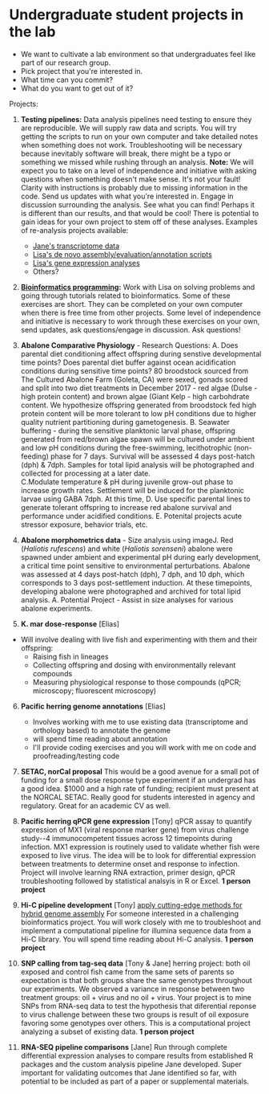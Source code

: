 Undergraduate student projects in the lab
=============

* We want to cultivate a lab environment so that undergraduates feel like part of our research group.
* Pick project that you're interested in.
* What time can you commit? 
* What do you want to get out of it?


Projects:

1. **Testing pipelines:** Data analysis pipelines need testing to ensure they are reproducible. We will supply raw data and scripts. You will try getting the scripts to run on your own computer and take detailed notes when something does not work. Troubleshooting will be necessary because inevitably software will break, there might be a typo or something we missed while rushing through an analysis. **Note:** We will expect you to take on a level of independence and initiative with asking questions when something doesn't make sense. It's not your fault! Clarity with instructions is probably due to missing information in the code. Send us updates with what you're interested in. Engage in discussion surrounding the analysis. See what you can find! Perhaps it is different than our results, and that would be cool! There is potential to gain ideas for your own project to stem off of these analyses. Examples of re-analysis projects available: 
    * [Jane's  transcriptome data](https://github.com/janejpark/niehs)
    * [Lisa's de novo assembly/evaluation/annotation scripts](https://github.com/ljcohen/osmotic) 
    * [Lisa's gene expression analyses](https://github.com/ljcohen/RNAseq_15killifish)
    * Others?

2. **[Bioinformatics programming](https://github.com/WhiteheadLab/Lab_Wiki/blob/master/bioinformatics_programming.md):** Work with Lisa on solving problems and going through tutorials related to bioinformatics. Some of these exercises are short. They can be completed on your own computer when there is free time from other projects. Some level of independence and initiative is necessary to work through these exercises on your own, send updates, ask questions/engage in discussion. Ask questions!

3. **Abalone Comparative Physiology** - Research Questions:
    A. Does parental diet conditioning affect offspring during senstive developmental time points? Does parental diet buffer against ocean acidification conditions during sensitive time points? 80 broodstock  sourced from The Cultured Abalone Farm (Goleta, CA) were sexed, gonads scored and split into two diet treatments in December 2017 - red algae (Dulse - high protein content) and brown algae (Giant Kelp - high carbohdrate content. We hypothesize offspring generated from broodstock fed high protein content will be more tolerant to low pH conditions due to higher quality nutrient partitioning during gametogenesis. 
    B. Seawater buffering - during the sensitive planktonic larval phase, offspring generated from  red/brown algae spawn will be cultured under ambient and low pH conditions during the free-swimming, lecithotrophic (non-feeding) phase for 7 days. Survival will be assessed 4 days post-hatch (dph) & 7dph. Samples for total lipid analysis will be photographed and collected for processing at a later date.  
    C.Modulate temperature & pH during juvenile grow-out phase to increase growth rates. Settlement will be induced for the planktonic larvae using GABA 7dph. At this time, 
    D. Use specific parental lines to generate tolerant offspring to increase red abalone survival and performance under acidified conditions.
    E. Potenital projects acute stressor exposure, behavior trials, etc.


4. **Abalone morphometrics data** -  Size analysis using imageJ. Red (*Haliotis rufescens*) and white (*Haliotis sorenseni*) abalone were spawned under ambient and experimental pH during early development, a critical time point sensitive to environmental perturbations. Abalone was assessed at 4 days post-hatch (dph), 7 dph, and 10 dph, which corresponds to 3 days post-settlement induction. At these timepoints, developing abalone were photographed and archived for total lipid analysis. 
    A. Potential Project - Assist in size analyses for various abalone experiments.


5. **K. mar dose-response** [Elias]
* Will involve dealing with live fish and experimenting with them and their offspring:
    * Raising fish in lineages
    * Collecting offspring and dosing with environmentally relevant compounds
    * Measuring physiological response to those compounds (qPCR; microscopy; fluorescent microscopy)

6. **Pacific herring genome annotations** [Elias]
    * Involves working with me to use existing data (transcriptome and orthology based) to annotate the genome
    * will spend time reading about annotation
    * I'll provide coding exercises and you will work with me on code and proofreading/testing code

7. **SETAC, norCal proposal**
This would be a good avenue for a small pot of funding for a small dose response type experiment if an undergrad has  a good idea. $1000 and a high rate of funding; recipient must present at the NORCAL SETAC. Really good for students interested in agency and regulatory. Great for an academic CV as well.

8. **Pacific herring qPCR gene expression** [Tony]
qPCR assay to quantify expression of MX1 (viral response marker gene) from virus challenge study--4 immunocompetent tissues across 12 timepoints during infection. MX1 expression is routinely used to validate whether fish were exposed to live virus. The idea will be to look for differential expression between treatments to determine onset and response to infection. Project will involve learning RNA extraction, primer design, qPCR troubleshooting followed by statistical analsyis in R or Excel. **1 person project** 

9. **Hi-C pipeline development** [Tony]
[apply cutting-edge methods for hybrid genome assembly](https://www.nature.com/articles/nrm.2016.104) For someone interested in a challenging bioinformatics project. You will work closely with me to troubleshoot and implement a computational pipeline for illumina sequence data from a Hi-C library. You will spend time reading about Hi-C analysis. **1 person project**

10. **SNP calling from tag-seq data** [Tony & Jane]
herring project: both oil exposed and control fish came from the same sets of parents so expectation is that both groups share the same genotypes throughout our experiments. We observed a variance in response between two treatment groups: oil + virus and no oil + virus. Your project is to mine SNPs from RNA-seq data to test the hypothesis that diferential reponse to virus challenge between these two groups is result of oil exposure favoring some genotypes over others. This is a computational project analyzing a subset of existing data. **1 person project**

11. **RNA-SEQ pipeline comparisons** [Jane]
Run through complete differential expression analyses to compare results from established R packages and the custom analysis pipeline Jane developed. Super important for validating outcomes that Jane identified so far, with potential to be included as part of a paper or supplemental materials. 
